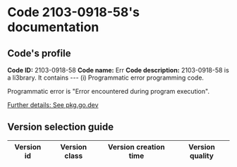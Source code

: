 # Code 2103-0918-58's documentation

## Code's profile
**Code ID:** 2103-0918-58
**Code name:** Err
**Code description:** 2103-0918-58 is a li3brary. It contains --- (i) Programmatic error
programming code.

Programmatic error is "Error encountered during program execution".

[Further details: See pkg.go.dev](https://pkg.go.dev/github.com/qeetell/2103-0918-58)

## Version selection guide
| Version id | Version class | Version creation time | Version quality |
|:----------:|:-------------:|:---------------------:|:---------------:|
